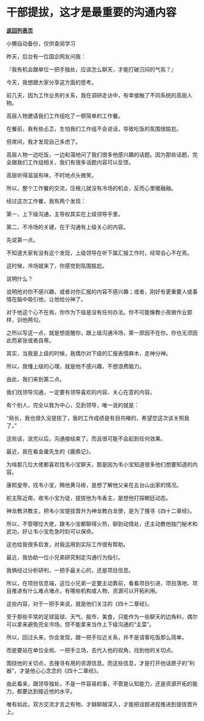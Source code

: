 # 干部提拔，这才是最重要的沟通内容

[**返回列表页**](/gzh/费曼的小茶馆)

小懒自动备份，仅供查阅学习

昨天，后台有一位国企网友问我：

  

『我有机会跟单位一把手独处，应该怎么聊天，才能打破沉闷的气氛？』

  

今天，我想跟大家分享这方面的思考。

  

前几天，因为工作业务的关系，我在调研走访中，有幸接触了不同系统的高层人物。

  

高层人物邀请我们工作组吃了一顿简单的工作餐。

  

在餐前，我有些忐忑，生怕我们工作组不会说话，导致吃饭的氛围很尴尬。

  

但席间，我才发现自己多虑了。

  

高层人物一边吃饭，一边和蔼地问了我们很多他感兴趣的话题。因为那些话题，完全跟我们工作组相关，我们有很多话题内容可以反馈。

  

高层听得滋滋有味，不时地点头微笑。

  

所以，整个工作餐的交流，压根儿就没有冷场的机会，反而心里暖融融。

  

经过这次工作餐，我有两个发现：

  

第一，上下级沟通，主导权其实在上级领导手里。

  

第二，不冷场的关键，在于沟通有上级关心的内容。

  

先说第一点。

  

不知道大家有没有这个发现，上级领导在听下属汇报工作时，经常会心不在焉。

  

这时候，冷场就来了，你感觉到氛围尴尬。

  

说明什么？

  

说明他对你不感兴趣，或者对你汇报的内容不感兴趣；或者，刚好有更重要人或事情在脑中吸引他，让他给分神了。

  

对于他这个心不在焉，你作为下级是没有任何办法。你不可能像教小孩做作业那样，训他两句。

  

之所以写这一点，就是想提醒你，跟上级沟通冷场，第一原因不在你。你也无须因此而紧张或者自卑。

  

其实，当我是上级的时候，我偶尔对下级的汇报表情麻木，走神分神。

  

所以，我懂上级的心理，就是他不感兴趣，不想浪费脑力。

  

由此，我们来到第二点。

  

我们找领导沟通，一定要有领导喜欢的内容、关心在意的内容。

  

有个别人，完全以我为中心，见到领导，唯一说的就是：

  

“局长，我也很久没提拔了，我的工作成绩是有目共睹的，希望您这次该关照我了。”

  

这些话，说完以后，沟通接结束了。而且很可能不会起到任何效果。

  

最近，我在看金庸先生的《鹿鼎记》。

  

为啥那几位大佬都喜欢找韦小宝聊天，那是因为韦小宝知道很多他们想要知道的内容。

  

康熙皇帝，找韦小宝，赐他黄马褂，是想了解他父亲在五台山出家的情况。

  

舵主陈近南，收韦小宝为徒，提拔他为韦香主，是想他打探朝廷动态。

  

神龙教洪教主，把韦小宝提拔晋升为神龙教白龙使，是为了搜寻《四十二章经》。

  

所以，不管哪位大佬，跟韦小宝都聊得火热，聊到动情处，还主动教他独门秘术和武功，好让韦小宝危急时刻可以保命。

  

这也给我很多启发，对我运用到实际工作很有帮助。

  

最近，我协助一位小兄弟研究制定沟通行为指引。

  

我俩经过分析研判，一把手最关心的，还是项目信息。

  

所以，在项目信息端，这位小兄弟一定要主动靠前，看看项目引进、项目落地、项目推进有什么难点堵点，有哪些机构或人物、资源可以开拓利用。

  

这些内容，对于一把手来说，就是他们关注的《四十二章经》。

  

至于那些平常的足球篮球、天气、股市、美食，只能作为一些聊天的边角料，偶尔可以拿来避免完全冷场。但不能拿来当作上下级沟通的“主菜”。

  

所以，回过头来，你会发现，跟一把手拉近关系，并不是请客吃饭那么简单。

  

而是要站在单位全局、一把手立场，去代入他的视角，找到他的关切点。

  

围绕他的关切点，去搜寻有用的资源信息。而这些信息，才是打开他话匣子的“利器”，才是他心心念念的《四十二章经》。

  

由此看来，跟领导独处，不是一件容易的事，不管是认知能力，还是资源开拓的能力，都要达到接近他的水平。

  

唯有如此，双方交流才言之有物，才越聊越深入，才能把话题进程推进到提拔晋升上。

